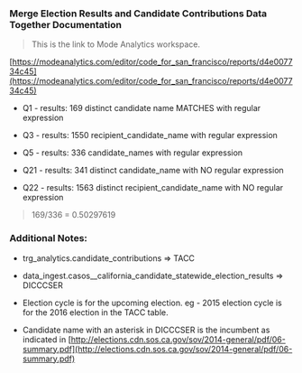 ### Merge Election Results and Candidate Contributions Data Together Documentation

> This is the link to Mode Analytics workspace.

[https://modeanalytics.com/editor/code_for_san_francisco/reports/d4e007734c45](https://modeanalytics.com/editor/code_for_san_francisco/reports/d4e007734c45)

* Q1 - results: 169 distinct candidate name MATCHES with regular expression
* Q3 - results: 1550 recipient_candidate_name with regular expression
* Q5 - results: 336 candidate_names with regular expression

* Q21 - results: 341 distinct candidate_name with NO regular expression
* Q22 - results: 1563 distinct recipient_candidate_name with NO regular expression

> 169/336 = 0.50297619 

### Additional Notes:

* trg_analytics.candidate_contributions => TACC
 
* data_ingest.casos__california_candidate_statewide_election_results => DICCCSER

* Election cycle is for the upcoming election. eg - 2015 election cycle is for the 2016 election in the TACC table.

* Candidate name with an asterisk in DICCCSER is the incumbent as indicated in [http://elections.cdn.sos.ca.gov/sov/2014-general/pdf/06-summary.pdf](http://elections.cdn.sos.ca.gov/sov/2014-general/pdf/06-summary.pdf)


